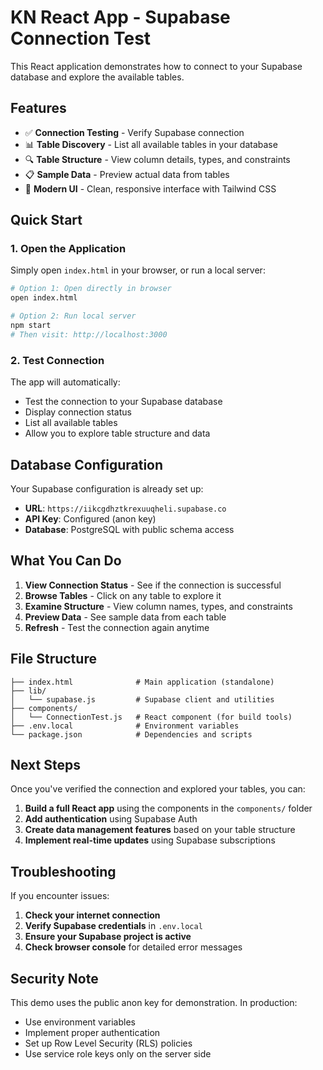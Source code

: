 # KN React App - Supabase Connection Test

This React application demonstrates how to connect to your Supabase database and explore the available tables.

## Features

- ✅ **Connection Testing** - Verify Supabase connection
- 📊 **Table Discovery** - List all available tables in your database
- 🔍 **Table Structure** - View column details, types, and constraints
- 📋 **Sample Data** - Preview actual data from tables
- 🎨 **Modern UI** - Clean, responsive interface with Tailwind CSS

## Quick Start

### 1. Open the Application

Simply open `index.html` in your browser, or run a local server:

```bash
# Option 1: Open directly in browser
open index.html

# Option 2: Run local server
npm start
# Then visit: http://localhost:3000
```

### 2. Test Connection

The app will automatically:
- Test the connection to your Supabase database
- Display connection status
- List all available tables
- Allow you to explore table structure and data

## Database Configuration

Your Supabase configuration is already set up:

- **URL**: `https://iikcgdhztkrexuuqheli.supabase.co`
- **API Key**: Configured (anon key)
- **Database**: PostgreSQL with public schema access

## What You Can Do

1. **View Connection Status** - See if the connection is successful
2. **Browse Tables** - Click on any table to explore it
3. **Examine Structure** - View column names, types, and constraints
4. **Preview Data** - See sample data from each table
5. **Refresh** - Test the connection again anytime

## File Structure

```
├── index.html              # Main application (standalone)
├── lib/
│   └── supabase.js         # Supabase client and utilities
├── components/
│   └── ConnectionTest.js   # React component (for build tools)
├── .env.local              # Environment variables
└── package.json            # Dependencies and scripts
```

## Next Steps

Once you've verified the connection and explored your tables, you can:

1. **Build a full React app** using the components in the `components/` folder
2. **Add authentication** using Supabase Auth
3. **Create data management features** based on your table structure
4. **Implement real-time updates** using Supabase subscriptions

## Troubleshooting

If you encounter issues:

1. **Check your internet connection**
2. **Verify Supabase credentials** in `.env.local`
3. **Ensure your Supabase project is active**
4. **Check browser console** for detailed error messages

## Security Note

This demo uses the public anon key for demonstration. In production:
- Use environment variables
- Implement proper authentication
- Set up Row Level Security (RLS) policies
- Use service role keys only on the server side
